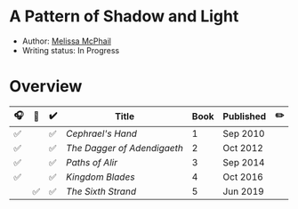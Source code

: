 
# A Pattern of Shadow and Light

- Author: [Melissa McPhail](../../authors.md#melissa-mcphail)
- Writing status: In Progress

# Overview

| 🎧 | 📱 | ✔️ | Title | Book | Published | ✏️ |
| - | - | - | - | - | - | - |
| ✅ | | ✅ | _Cephrael's Hand_ | 1 | Sep 2010 | |
| ✅ | | ✅ | _The Dagger of Adendigaeth_ | 2 | Oct 2012 | |
| ✅ | | ✅ | _Paths of Alir_ | 3 | Sep 2014 | |
| ✅ | | ✅ | _Kingdom Blades_ | 4 | Oct 2016 | |
| | ✅ | ✅ | _The Sixth Strand_ | 5 | Jun 2019 | |
